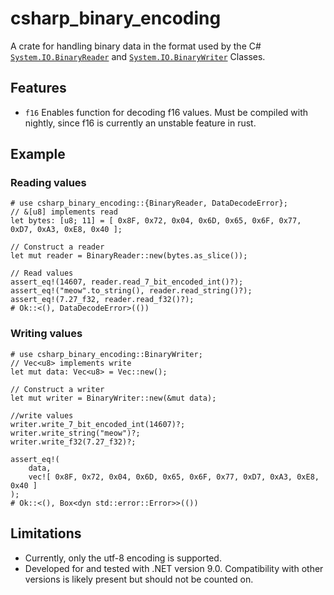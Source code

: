 # csharp_binary_encoding
A crate for handling binary data in the format used by the C# [`System.IO.BinaryReader`] and [`System.IO.BinaryWriter`] Classes.
## Features
- `f16` Enables function for decoding f16 values. Must be compiled with nightly, since f16 is currently an unstable feature in rust.
## Example
### Reading values
```
# use csharp_binary_encoding::{BinaryReader, DataDecodeError};
// &[u8] implements read
let bytes: [u8; 11] = [ 0x8F, 0x72, 0x04, 0x6D, 0x65, 0x6F, 0x77, 0xD7, 0xA3, 0xE8, 0x40 ];

// Construct a reader
let mut reader = BinaryReader::new(bytes.as_slice());

// Read values
assert_eq!(14607, reader.read_7_bit_encoded_int()?);
assert_eq!("meow".to_string(), reader.read_string()?);
assert_eq!(7.27_f32, reader.read_f32()?);
# Ok::<(), DataDecodeError>(())
```
### Writing values
```
# use csharp_binary_encoding::BinaryWriter;
// Vec<u8> implements write
let mut data: Vec<u8> = Vec::new();

// Construct a writer
let mut writer = BinaryWriter::new(&mut data);

//write values
writer.write_7_bit_encoded_int(14607)?;
writer.write_string("meow")?;
writer.write_f32(7.27_f32)?;

assert_eq!(
    data,
    vec![ 0x8F, 0x72, 0x04, 0x6D, 0x65, 0x6F, 0x77, 0xD7, 0xA3, 0xE8, 0x40 ]
);
# Ok::<(), Box<dyn std::error::Error>>(())
```

## Limitations
- Currently, only the utf-8 encoding is supported.
- Developed for and tested with .NET version 9.0. Compatibility with other versions is likely
  present but should not be counted on.

[`System.IO.BinaryWriter`]: <https://learn.microsoft.com/en-us/dotnet/api/system.io.binarywriter>
[`System.IO.BinaryReader`]: <https://learn.microsoft.com/en-us/dotnet/api/system.io.binaryreader>
